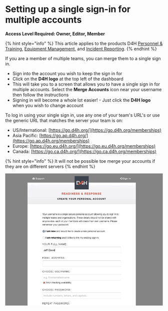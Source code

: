 # Setting up a single sign-in for multiple accounts

**Access Level Required: Owner, Editor, Member**

{% hint style="info" %}
This article applies to the products D4H [Personnel & Training](../../personnel-and-training/getting-started.md), [Equipment Management](../../equipment-management/getting-started.md), and [Incident Reporting](../../incident-reporting/getting-started.md). 
{% endhint %}

If you are a member of multiple teams, you can merge them to a single sign in.

* Sign into the account you wish to keep the sign in for
* Click on the **D4H logo** at the top left of the dashboard
* This will take you to a screen that allows you to have a single sign in for multiple accounts. Select the **Merge Accounts** icon near your username then follow the instructions
* Signing in will become a whole lot easier! - Just click the **D4H logo** when you wish to change account

To log in using your single sign in, use any one of your team's URL's or use the generic URL that matches the server your team is on:

* US/International: [https://go.d4h.org/](https://go.d4h.org/memberships)
* Asia Pacific: [https://go.ap.d4h.org/](https://go.ap.d4h.org/memberships)
* Europe: [https://go.eu.d4h.org/](https://go.eu.d4h.org/memberships)
* Canada: [https://go.ca.d4h.org/](https://go.ca.d4h.org/memberships)

{% hint style="info" %}
It will not be possible toe merge your accounts if they are on different servers
{% endhint %}

![](../../.gitbook/assets/decisions-sso.gif)

